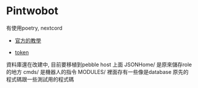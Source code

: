 # Pintwobot

有使用poetry, nextcord

- [官方的教學](https://discord.com/developers/docs/intro)

- [token](https://discord.com/login?redirect_to=%2Fdevelopers%2Fapplications%2F)

資料庫還在改建中, 目前要移植到pebble host 上面
JSONHome/ 是原來儲存role 的地方
cmds/ 是機器人的指令
MODULES/ 裡面存有一些像是database 原先的程式碼跟一些測試用的程式碼
